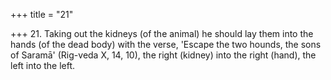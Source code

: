 +++
title = "21"

+++
21. Taking out the kidneys (of the animal) he should lay them into the hands (of the dead body) with the verse, 'Escape the two hounds, the sons of Saramā' (Rig-veda X, 14, 10), the right (kidney) into the right (hand), the left into the left.
